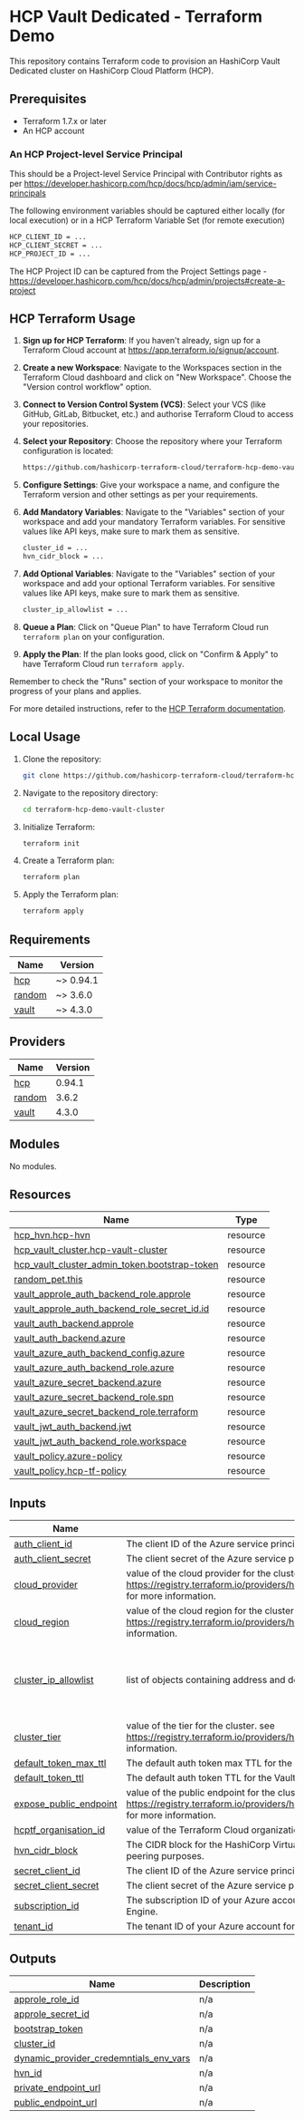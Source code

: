 # HCP Vault Dedicated - Terraform Demo

This repository contains Terraform code to provision an HashiCorp Vault Dedicated cluster on HashiCorp Cloud Platform (HCP).

## Prerequisites

- Terraform 1.7.x or later
- An HCP account

### An HCP Project-level Service Principal 
This should be a Project-level Service Principal with Contributor rights as per https://developer.hashicorp.com/hcp/docs/hcp/admin/iam/service-principals

The following environment variables should be captured either locally (for local execution) or in a HCP Terraform Variable Set (for remote execution)

   ```bash
   HCP_CLIENT_ID = ...
   HCP_CLIENT_SECRET = ...
   HCP_PROJECT_ID = ...
   ```

The HCP Project ID can be captured from the Project Settings page - https://developer.hashicorp.com/hcp/docs/hcp/admin/projects#create-a-project

## HCP Terraform Usage

1. **Sign up for HCP Terraform**: If you haven't already, sign up for a Terraform Cloud account at https://app.terraform.io/signup/account.

2. **Create a new Workspace**: Navigate to the Workspaces section in the Terraform Cloud dashboard and click on "New Workspace". Choose the "Version control workflow" option.


3. **Connect to Version Control System (VCS)**: Select your VCS (like GitHub, GitLab, Bitbucket, etc.) and authorise Terraform Cloud to access your repositories.

4. **Select your Repository**: Choose the repository where your Terraform configuration is located: 

    ```bash
    https://github.com/hashicorp-terraform-cloud/terraform-hcp-demo-vault-cluster
    ```

5. **Configure Settings**: Give your workspace a name, and configure the Terraform version and other settings as per your requirements.

6. **Add Mandatory Variables**: Navigate to the "Variables" section of your workspace and add your mandatory Terraform variables. For sensitive values like API keys, make sure to mark them as sensitive.

    ```bash
    cluster_id = ...
    hvn_cidr_block = ...
    ```
7. **Add Optional Variables**: Navigate to the "Variables" section of your workspace and add your optional Terraform variables. For sensitive values like API keys, make sure to mark them as sensitive.

    ```bash
    cluster_ip_allowlist = ...
    ```

8. **Queue a Plan**: Click on "Queue Plan" to have Terraform Cloud run `terraform plan` on your configuration.

9. **Apply the Plan**: If the plan looks good, click on "Confirm & Apply" to have Terraform Cloud run `terraform apply`.

Remember to check the "Runs" section of your workspace to monitor the progress of your plans and applies.

For more detailed instructions, refer to the [HCP Terraform documentation](https://developer.hashicorp.com/terraform/cloud-docs).

## Local Usage

1. Clone the repository:

    ```bash
    git clone https://github.com/hashicorp-terraform-cloud/terraform-hcp-demo-vault-cluster.git
    ```

2. Navigate to the repository directory:

    ```bash
    cd terraform-hcp-demo-vault-cluster
    ```

3. Initialize Terraform:

    ```bash
    terraform init
    ```

4. Create a Terraform plan:

    ```bash
    terraform plan
    ```

5. Apply the Terraform plan:

    ```bash
    terraform apply
    ```

<!-- BEGIN_TF_DOCS -->
## Requirements

| Name | Version |
|------|---------|
| <a name="requirement_hcp"></a> [hcp](#requirement\_hcp) | ~> 0.94.1 |
| <a name="requirement_random"></a> [random](#requirement\_random) | ~> 3.6.0 |
| <a name="requirement_vault"></a> [vault](#requirement\_vault) | ~> 4.3.0 |

## Providers

| Name | Version |
|------|---------|
| <a name="provider_hcp"></a> [hcp](#provider\_hcp) | 0.94.1 |
| <a name="provider_random"></a> [random](#provider\_random) | 3.6.2 |
| <a name="provider_vault"></a> [vault](#provider\_vault) | 4.3.0 |

## Modules

No modules.

## Resources

| Name | Type |
|------|------|
| [hcp_hvn.hcp-hvn](https://registry.terraform.io/providers/hashicorp/hcp/latest/docs/resources/hvn) | resource |
| [hcp_vault_cluster.hcp-vault-cluster](https://registry.terraform.io/providers/hashicorp/hcp/latest/docs/resources/vault_cluster) | resource |
| [hcp_vault_cluster_admin_token.bootstrap-token](https://registry.terraform.io/providers/hashicorp/hcp/latest/docs/resources/vault_cluster_admin_token) | resource |
| [random_pet.this](https://registry.terraform.io/providers/hashicorp/random/latest/docs/resources/pet) | resource |
| [vault_approle_auth_backend_role.approle](https://registry.terraform.io/providers/hashicorp/vault/latest/docs/resources/approle_auth_backend_role) | resource |
| [vault_approle_auth_backend_role_secret_id.id](https://registry.terraform.io/providers/hashicorp/vault/latest/docs/resources/approle_auth_backend_role_secret_id) | resource |
| [vault_auth_backend.approle](https://registry.terraform.io/providers/hashicorp/vault/latest/docs/resources/auth_backend) | resource |
| [vault_auth_backend.azure](https://registry.terraform.io/providers/hashicorp/vault/latest/docs/resources/auth_backend) | resource |
| [vault_azure_auth_backend_config.azure](https://registry.terraform.io/providers/hashicorp/vault/latest/docs/resources/azure_auth_backend_config) | resource |
| [vault_azure_auth_backend_role.azure](https://registry.terraform.io/providers/hashicorp/vault/latest/docs/resources/azure_auth_backend_role) | resource |
| [vault_azure_secret_backend.azure](https://registry.terraform.io/providers/hashicorp/vault/latest/docs/resources/azure_secret_backend) | resource |
| [vault_azure_secret_backend_role.spn](https://registry.terraform.io/providers/hashicorp/vault/latest/docs/resources/azure_secret_backend_role) | resource |
| [vault_azure_secret_backend_role.terraform](https://registry.terraform.io/providers/hashicorp/vault/latest/docs/resources/azure_secret_backend_role) | resource |
| [vault_jwt_auth_backend.jwt](https://registry.terraform.io/providers/hashicorp/vault/latest/docs/resources/jwt_auth_backend) | resource |
| [vault_jwt_auth_backend_role.workspace](https://registry.terraform.io/providers/hashicorp/vault/latest/docs/resources/jwt_auth_backend_role) | resource |
| [vault_policy.azure-policy](https://registry.terraform.io/providers/hashicorp/vault/latest/docs/resources/policy) | resource |
| [vault_policy.hcp-tf-policy](https://registry.terraform.io/providers/hashicorp/vault/latest/docs/resources/policy) | resource |

## Inputs

| Name | Description | Type | Default | Required |
|------|-------------|------|---------|:--------:|
| <a name="input_auth_client_id"></a> [auth\_client\_id](#input\_auth\_client\_id) | The client ID of the Azure service principal for use with the Azure Auth Method. | `string` | n/a | yes |
| <a name="input_auth_client_secret"></a> [auth\_client\_secret](#input\_auth\_client\_secret) | The client secret of the Azure service principal for use with the Azure Auth Method. | `string` | n/a | yes |
| <a name="input_cloud_provider"></a> [cloud\_provider](#input\_cloud\_provider) | value of the cloud provider for the cluster. see https://registry.terraform.io/providers/hashicorp/hcp/latest/docs/resources/vault_cluster#cloud_provider for more information. | `string` | `"azure"` | no |
| <a name="input_cloud_region"></a> [cloud\_region](#input\_cloud\_region) | value of the cloud region for the cluster. see https://registry.terraform.io/providers/hashicorp/hcp/latest/docs/resources/vault_cluster#region for more information. | `string` | `"westeurope"` | no |
| <a name="input_cluster_ip_allowlist"></a> [cluster\_ip\_allowlist](#input\_cluster\_ip\_allowlist) | list of objects containing address and description for the ip allowlist | <pre>list(object({<br>    address     = string<br>    description = string<br>  }))</pre> | <pre>[<br>  {<br>    "address": "0.0.0.0/0",<br>    "description": "allow all traffic"<br>  }<br>]</pre> | no |
| <a name="input_cluster_tier"></a> [cluster\_tier](#input\_cluster\_tier) | value of the tier for the cluster. see https://registry.terraform.io/providers/hashicorp/hcp/latest/docs/resources/vault_cluster#tier for more information. | `string` | `"dev"` | no |
| <a name="input_default_token_max_ttl"></a> [default\_token\_max\_ttl](#input\_default\_token\_max\_ttl) | The default auth token max TTL for the Vault cluster, in seconds. Defaults to 24 hours. | `number` | `86400` | no |
| <a name="input_default_token_ttl"></a> [default\_token\_ttl](#input\_default\_token\_ttl) | The default auth token TTL for the Vault cluster, in seconds. Defaults to 1 hour. | `number` | `3600` | no |
| <a name="input_expose_public_endpoint"></a> [expose\_public\_endpoint](#input\_expose\_public\_endpoint) | value of the public endpoint for the cluster. see https://registry.terraform.io/providers/hashicorp/hcp/latest/docs/resources/vault_cluster#public_endpoint for more information. | `bool` | `true` | no |
| <a name="input_hcptf_organisation_id"></a> [hcptf\_organisation\_id](#input\_hcptf\_organisation\_id) | value of the Terraform Cloud organization ID | `string` | n/a | yes |
| <a name="input_hvn_cidr_block"></a> [hvn\_cidr\_block](#input\_hvn\_cidr\_block) | The CIDR block for the HashiCorp Virtual Network. Should not overlap with any existing networks for peering purposes. | `string` | n/a | yes |
| <a name="input_secret_client_id"></a> [secret\_client\_id](#input\_secret\_client\_id) | The client ID of the Azure service principal for use with the Azure Secrets Engine. | `string` | n/a | yes |
| <a name="input_secret_client_secret"></a> [secret\_client\_secret](#input\_secret\_client\_secret) | The client secret of the Azure service principal for use with the Azure Secrets Engine. | `string` | n/a | yes |
| <a name="input_subscription_id"></a> [subscription\_id](#input\_subscription\_id) | The subscription ID of your Azure account for use with both the Azure Auth Method and Azure Secrets Engine. | `string` | n/a | yes |
| <a name="input_tenant_id"></a> [tenant\_id](#input\_tenant\_id) | The tenant ID of your Azure account for use with both the Azure Auth Method and Azure Secrets Engine. | `string` | n/a | yes |

## Outputs

| Name | Description |
|------|-------------|
| <a name="output_approle_role_id"></a> [approle\_role\_id](#output\_approle\_role\_id) | n/a |
| <a name="output_approle_secret_id"></a> [approle\_secret\_id](#output\_approle\_secret\_id) | n/a |
| <a name="output_bootstrap_token"></a> [bootstrap\_token](#output\_bootstrap\_token) | n/a |
| <a name="output_cluster_id"></a> [cluster\_id](#output\_cluster\_id) | n/a |
| <a name="output_dynamic_provider_credemntials_env_vars"></a> [dynamic\_provider\_credemntials\_env\_vars](#output\_dynamic\_provider\_credemntials\_env\_vars) | n/a |
| <a name="output_hvn_id"></a> [hvn\_id](#output\_hvn\_id) | n/a |
| <a name="output_private_endpoint_url"></a> [private\_endpoint\_url](#output\_private\_endpoint\_url) | n/a |
| <a name="output_public_endpoint_url"></a> [public\_endpoint\_url](#output\_public\_endpoint\_url) | n/a |
<!-- END_TF_DOCS -->